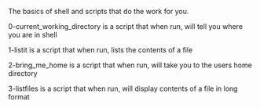 The basics of shell and scripts that do the work for you.

0-current_working_directory is a script that when run, will tell you where you are in shell


1-listit is a script that when run, lists the contents of a file

2-bring_me_home is a script that when run, will take you to the users home directory

3-listfiles is a script that when run, will display contents of a file in long format